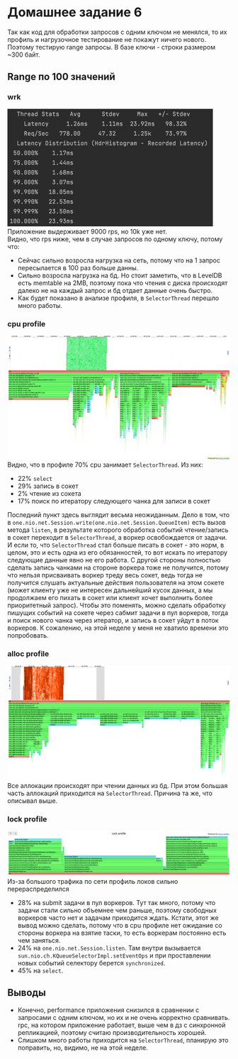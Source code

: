 # Домашнее задание 6

Так как код для обработки запросов с одним ключом не менялся, то их профиль и нагрузочное тестирование не покажут ничего нового.
Поэтому тестирую range запросы. В базе ключи - строки размером ~300 байт.

## Range по 100 значений
### wrk
![](wrk_range100_9krps.png)
Приложение выдерживает 9000 rps, но 10k уже нет.  
Видно, что rps ниже, чем в случае запросов по одному ключу, потому что:
* Cейчас сильно возросла нагрузка на сеть, потому что на 1 запрос пересылается в 100 раз больше данны.
* Cильно возросла нагрузка на бд. Но стоит заметить, что в LevelDB есть memtable на 2MB, поэтому пока что чтения с диска происходят далеко не на каждый запрос и бд отдает данные очень быстро.
* Как будет показано в анализе профиля, в `SelectorThread` перешло много работы.

### cpu profile
![](profile_range100_9krps.png)
Видно, что в профиле 70% cpu занимает `SelectorThread`. Из них:
* 22% `select`
* 29% запись в сокет
* 2% чтение из сокета
* 17% поиск по итератору следующего чанка для записи в сокет

Последний пункт здесь выглядит весьма неожиданным. Дело в том, что в `one.nio.net.Session.write(one.nio.net.Session.QueueItem)` есть вызов метода `listen`, в результате которого обработка событий чтение/запись в сокет переходит в `SelectorThread`, а воркер освобождается от задачи. И если то, что `SelectorThread` стал больше писать в сокет - это норм, в целом, это и есть одна из его обязанностей, то вот искать по итератору следующие данные явно не его работа. С другой стороны полностью сделать запись чанками на стороне воркера тоже не получится, потому что нельзя присваивать воркер треду весь сокет, ведь тогда не получится слушать актуальные действия пользователя на этом сокете (может клиенту уже не интересен дальнейший кусок данных, а мы продолжаем его пихать в сокет или клиент хочет выполнить более приоритетный запрос).
Чтобы это поменять, можно сделать обработку пишущих событий на сокете через сабмит задачи в пул воркеров, тогда и поиск нового чанка через итератор, и запись в сокет уйдут в поток воркеров. К сожалению, на этой неделе у меня не хватило времени это попробовать.

### alloc profile
![](alloc_range100_9krps.png)
Все аллокации происходят при чтении данных из бд. При этом большая часть аллокаций приходится на `SelectorThread`. Причина та же, что описывал выше.

### lock profile
![](lock_range100_9krps.png)
Из-за большого трафика по сети профиль локов сильно перераспределился  
* 28% на submit задачи в пул воркеров. Тут так много, потому что задачи стали сильно объемнее чем раньше, поэтому свободных воркеров часто нет и задачам приходится ждать. Кстати, этот же вывод можно сделать, потому что в cpu профиле нет ожидание со стороны воркера на взятие таски, то есть воркерам постоянно есть чем заняться.
* 24% на `one.nio.net.Session.listen`. Там внутри вызывается `sun.nio.ch.KQueueSelectorImpl.setEventOps` и при проставлении новых событий селектору берется `synchronized`.
* 45% на `select`.

## Выводы
* Конечно, performance приложения снизился в сравнении с запросами с одним ключом, но их и не очень корректно сравнивать. rpc, на котором приложение работает, выше чем в дз с синхронной репликацией, поэтому считаю производительность хорошей.  
* Слишком много работы приходится на `SelectorThread`, планирую это поправить, но, видимо, не на этой неделе.
